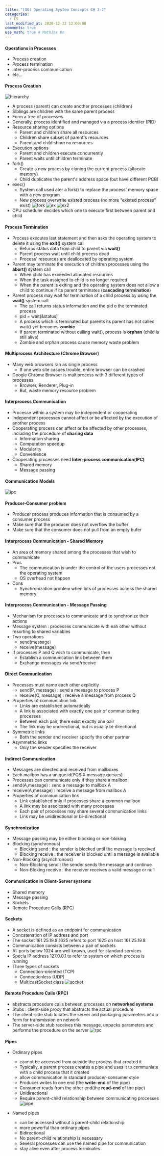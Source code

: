 ```yaml
---
title: "[OS] Operating System Concepts CH 3-2"
categories: 
  - CS
last_modified_at: 2020-12-22 12:00:00
comments: true
use_math: true # MathJax On
---
```


#### Operations in Processes
- Process creation
- Process termination
- Inter-process communication
- etc...

#### Process Creation
![hierarchy](https://user-images.githubusercontent.com/62474292/102809455-5cf4bb80-4405-11eb-9ab1-a6524819f344.JPG)

- A process (parent) can create another processes (children)
- Siblings are children with the same parent process
- Form a tree of processes
- Generally, process identified and managed via a process identiier (PID)
- Resource sharing options
  - Parent and children share all resources
  - Children share subset of parent's resources
  - Parent and child share no resources
- Execution options
  - Parent and children execute concurrently
  - Parent waits until children terminate
- fork()
  - Create a new process by cloning the current process (allocate memory)
  - Child duplicates the parent's address space (but have different PCB)
- exec()
  - System call used ater a fork() to replace the process' memory space with a new program
  - New process overwrite existed process (no more "existed process" exist)
![fork](https://user-images.githubusercontent.com/62474292/103104913-a34c5380-466d-11eb-9fc1-e639f81e4b0b.JPG)
![ex](https://user-images.githubusercontent.com/62474292/103105070-a72ca580-466e-11eb-8957-5de159a869ca.png)
![ex2](https://user-images.githubusercontent.com/62474292/103105069-a5fb7880-466e-11eb-84d8-350091f19174.JPG)
- CPU scheduler decides which one to execute first between parent and child

#### Process Termination
- Process executes last statement and then asks the operating system to delete it using the **exit()** system call
  - Returns status data from child to parent via **wait()**
  - Parent process wait until child process dead
  - Process' resources are deallocated by operating system
- Parent may terminate the execution of children processes using the **abort()** system call
  - When child has exceeded allocated resources
  - When the task assigned to child is no longer required
  - When the parent is exiting and the operating system does not allow a child to continue if its parent terminates (**cascading termination**)
- Parent process may wait for termination of a child process by using the **wait()** system call
  - The call returns status information and the pid o the terminated process
  - pid = wait(&status)
  - A process which is terminated but parents its parent has not called wait() yet becomes **zombie**
  - If parent terminated without calling wait(), process is **orphan** (child is still alive)
  - Zombie and orphan process cause memory waste problem
  

#### Multiprocess Architecture (Chrome Browser)
- Many web browsers ran as single process
  - If one web site casues trouble, entire browser can be crashed
- Google Chrome Browser is multiprocess with 3 different types of processes
  - Browser, Renderer, Plug-in
  - But, waste memory resource problem

#### Interprocess Communication
- Processe within a system may be independent or cooperating
- Independent processes cannot affect or be affected by the execution of another process
- Cooperating process can affect or be affected by other processes, including the procedure of **sharing data**
  - Information sharing
  - Computation speedup
  - Modularity
  - Convenience
- Cooperating processes need **Inter-process communication(IPC)**
  - Shared memory
  - Message passing
  
#### Communication Models
![ipc](https://user-images.githubusercontent.com/62474292/103135691-544dff00-46fd-11eb-8968-407c6ae4b613.JPG)

#### Producer-Consumer problem
- Producer process produces information that is consumed by a consumer process
- Make sure that the producer does not overflow the buffer
- Make sure that the consumer does not pull from an empty bufer

#### Interprocess Communication - Shared Memory
- An area of memory shared among the processes that wish to communicate
- Pros
  - The communication is under the control of the users processes not the operating system
  - OS overhead not happen
- Cons
  - Synchronization problem when lots of processes access the shared memory

#### Interprocess Communication - Message Passing
- Mechanism for processes to communicate and to synchronize their actions
- Message system : processes communicate with eah other without resorting to shared variables
- Two operations
  - send(message)
  - receive(message)
- If processes P and Q wish to communicate, then
  - Establish a communication link between them
  - Exchange messages via send/receive

#### Direct Communication
- Processes must name each other explicitly
  - send(P, message) : send a message to process P
  - receive(Q, message) : receive a message from process Q
- Properties of communiation link
  - Links are established automatically
  - A link is associated with exactly one pair of communicating processes
  - Between each pair, there exist exactly one pair
  - The link may be undirectional, but is usually bi-directional
- Symmetric links
  - Both the sender and receiver specify the other partner
- Asymmetric links
  - Only the sender specifies the receiver
  
#### Indirect Communication
- Messages are directed and received from mailboxes
- Each mailbox has a unique id(POSIX message queues)
- Processes can communicate only if they share a mailbox
- send(A,message) : send a message to mailbox A
- receive(A,message) : receive a message from mailbox A
- Properties of communication link
  - Link established only if processes share a common mailbox
  - A link may be assoicated with many processes
  - Each pair of processes may share several communication links
  - Link may be unidirectional or bi-directional

#### Synchronization
- Message passing may be either blocking or non-bloking
- Blocking (synchronous)
  - Blocking send : the sender is blocked until the message is received
  - Blocking receive : the receiver is blocked until a message is available
- Non-Blocking (asynchronous)
  - Non-Blocking send : the sender sends the message and continue
  - Non-Bloking receive : the receiver receives a valid message or null

#### Communication in Client-Server systems
- Shared memory
- Message passing
- Sockets
- Remote Procedure Calls (RPC)

#### Sockets
- A socket is defined as an endpoint for communication
- Concatenation of IP address and port
- The socket 161.25.19.8:1625 refers to port 1625 on host 161.25.19.8
- Communication consists between a pair of sockets
- All ports below 1024 are well known, used for standard services
- Specia IP address 127.0.0.1 to refer to system on which process is running
- Three types of sockets
  - Connection-oriented (TCP)
  - Connectionless (UDP)
  - MulticastSocket class
![socket](https://user-images.githubusercontent.com/62474292/103156398-9bb2b900-47eb-11eb-89e3-36dd7b0396cd.JPG)

#### Remote Procedure Calls (RPC)
- abstracts procedure calls between processes on **networked systems**
- Stubs : client-side proxy that abstracts the actual procedure
- The client-side stub locates the server and packaging parameters into a form for transmission on network
- The server-side stub receives this message, unpacks parameters and performs the procedure on the server
![rpc](https://user-images.githubusercontent.com/62474292/103157543-20ef9b00-47f7-11eb-853e-2a7e7b7972cd.JPG)

#### Pipes
- Ordinary pipes
  - cannot be accessed from outside the process that created it
  - Typically, a parent process creates a pipe and uses it to communiate with a child process that it created
  - allow communication in standard producer-consumer style
  - Producer writes to one end (the **write-end** of the pipe)
  - Consumer reads from the other end(the **read-end** of the pipe)
  - Unidirectional
  - Require parent-child relationship between communicating processes
  ![pipe](https://user-images.githubusercontent.com/62474292/103157467-6e1f3d00-47f6-11eb-9614-d388ebbe4d52.JPG)

- Named pipes
  - can be accessed without a parent-child relationship
  - more powerful than ordinary pipes
  - Bidirectional
  - No parent-child relationship is necessary
  - Several processes can use the named pipe for communication
  - stay alive even after process terminates
